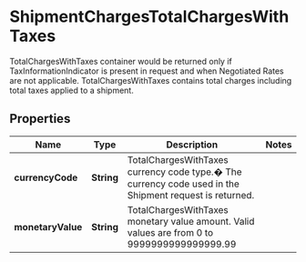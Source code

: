 

# ShipmentChargesTotalChargesWithTaxes

TotalChargesWithTaxes container would be returned only if TaxInformationIndicator is present in request and when Negotiated Rates are not applicable. TotalChargesWithTaxes contains total charges including total taxes applied to a shipment.

## Properties

| Name | Type | Description | Notes |
|------------ | ------------- | ------------- | -------------|
|**currencyCode** | **String** | TotalChargesWithTaxes currency code type.� The currency code used in the Shipment request is returned. |  |
|**monetaryValue** | **String** | TotalChargesWithTaxes monetary value amount.  Valid values are from 0 to 9999999999999999.99 |  |



